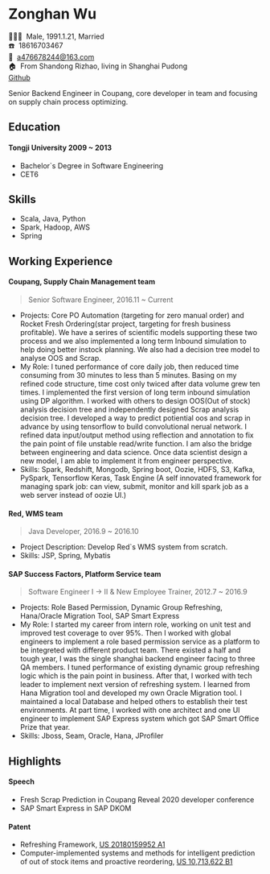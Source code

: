 <!-- The (first) h1 will be used as the <title> of the HTML page -->
# Zonghan Wu

<!-- The unordered list immediately after the h1 will be formatted on a single
line. It is intended to be used for contact details -->

:family_man_woman_girl:&nbsp;&nbsp;Male, 1991.1.21, Married  
:phone:&nbsp;&nbsp;18616703467  
:email:&nbsp;&nbsp;<a476678244@163.com>  
:house:&nbsp;&nbsp;From Shandong Rizhao, living in Shanghai Pudong  
[Github](https://github.com/476678244)  

Senior Backend Engineer in Coupang, core developer in team and focusing on supply chain process optimizing.

## Education
         
#### <span>Tongji University</span> <span>2009 ~ 2013</span>
- Bachelor`s Degree in Software Engineering
- CET6

## Skills

- Scala, Java, Python
- Spark, Hadoop, AWS
- Spring

## Working Experience

#### Coupang, Supply Chain Management team
> Senior Software Engineer, 2016.11 ~ Current
- Projects: Core PO Automation (targeting for zero manual order) and Rocket Fresh Ordering(star project, targeting for fresh business profitable). We have a serires of scientific models supporting these two process and we also implemented a long term Inbound simulation to help doing better instock planning. We also had a decision tree model to analyse OOS and Scrap.
- My Role: I tuned performance of core daily job, then reduced time consuming from 30 minutes to less than 5 minutes.  Basing on my refined code structure, time cost only twiced after data volume grew ten times.  I implemented the first version of long term inbound simulation using DP algorithm.  I worked with others to design OOS(Out of stock) analysis decision tree and independently designed Scrap analysis decision tree.  I developed a way to predict potiential oos and scrap in advance by using tensorflow to build convolutional nerual network.  I refined data input/output method using reflection and annotation to fix the pain point of file unstable read/write function. I am also the bridge between engineering and data science. Once data scientist design a new model, I am able to implement it from engineer perspective.
- Skills: Spark, Redshift, Mongodb, Spring boot, Oozie, HDFS, S3, Kafka, PySpark, Tensorflow Keras, Task Engine (A self innovated framework for managing spark job: can view, submit, monitor and kill spark job as a web server instead of oozie UI.)

#### Red, WMS team 
> Java Developer, 2016.9 ~ 2016.10
- Project Description: Develop Red`s WMS system from scratch.
- Skills: JSP, Spring, Mybatis


#### SAP Success Factors, Platform Service team 
> Software Engineer I -> II & New Employee Trainer, 2012.7 ~ 2016.9
- Projects: Role Based Permission, Dynamic Group Refreshing, Hana/Oracle Migration Tool, SAP Smart Express
- My Role: I started my career from intern role, working on unit test and improved test coverage to over 95%. Then I worked with global engineers to implement a role based permission service as a platform to be integreted with different product team. There existed a half and tough year, I was the single shanghai backend engineer facing to three QA members. I tuned performance of existing dynamic group refreshing logic which is the pain point in business. After that, I worked with tech leader to implement next version of refreshing system. I learned from Hana Migration tool and developed my own Oracle Migration tool. I maintained a local Database and helped others to establish their test environments. At part time, I worked with one architect and one UI engineer to implement SAP Express system which got SAP Smart Office Prize that year. 
- Skills: Jboss, Seam, Oracle, Hana, JProfiler

## Highlights
#### Speech
- Fresh Scrap Prediction in Coupang Reveal 2020 developer conference
- SAP Smart Express in SAP DKOM

#### Patent
- Refreshing Framework, [US 20180159952 A1](https://patft.uspto.gov/netacgi/nph-Parser?Sect1=PTO2&Sect2=HITOFF&p=1&u=%2Fnetahtml%2FPTO%2Fsearch-bool.html&r=2&f=G&l=50&co1=AND&d=PTXT&s1=%22Wu%3B+Zonghan%22&OS=%22Wu;+Zonghan%22&RS=%22Wu;+Zonghan%22)
- Computer-implemented systems and methods for intelligent prediction of out of stock items and proactive reordering, [US 10,713,622 B1](https://patft.uspto.gov/netacgi/nph-Parser?Sect1=PTO2&Sect2=HITOFF&p=1&u=%2Fnetahtml%2FPTO%2Fsearch-bool.html&r=1&f=G&l=50&co1=AND&d=PTXT&s1=%22Wu%3B+Zonghan%22&OS=%22Wu;+Zonghan%22&RS=%22Wu;+Zonghan%22)

